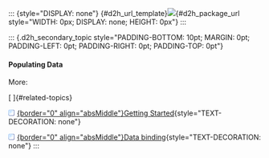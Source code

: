 ::: {style="DISPLAY: none"}
[](ms-xhelp:///?Id=d2h_url_template){#d2h_url_template}![](!package_url!){#d2h_package_url style="WIDTH: 0px; DISPLAY: none; HEIGHT: 0px"}
:::

::: {.d2h_secondary_topic style="PADDING-BOTTOM: 10pt; MARGIN: 0pt; PADDING-LEFT: 0pt; PADDING-RIGHT: 0pt; PADDING-TOP: 0pt"}
#### Populating Data

More:

[ ]{#related-topics}

[![](../button.gif){border="0" align="absMiddle"}Getting Started](ms-xhelp:///?Id=c72d315b-e379-490a-b827-d9ebce96f332){style="TEXT-DECORATION: none"}

[![](../button.gif){border="0" align="absMiddle"}Data binding](ms-xhelp:///?Id=f1cd2fed-df52-4842-89a4-e3a9f4afc416){style="TEXT-DECORATION: none"}
:::
